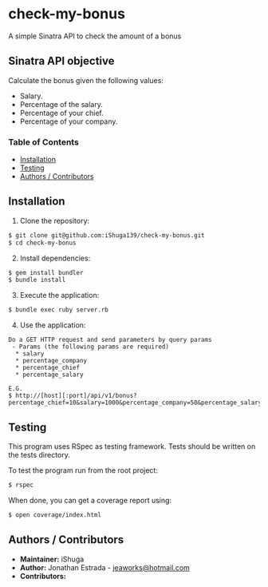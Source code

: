 # check-my-bonus
A simple Sinatra API to check the amount of a bonus

## Sinatra API objective
Calculate the bonus given the following values:
* Salary.
* Percentage of the salary.
* Percentage of your chief.
* Percentage of your company.

### Table of Contents

- [Installation](#Installation)
- [Testing](#Testing)
- [Authors / Contributors](#authors-contributors)

<a name="Installation"></a>
## Installation

1. Clone the repository:

  ```bash
  $ git clone git@github.com:iShuga139/check-my-bonus.git
  $ cd check-my-bonus
  ```

2. Install dependencies:

  ```bash
  $ gem install bundler
  $ bundle install
  ```

3. Execute the application:

  ```bash
  $ bundle exec ruby server.rb
  ```

4. Use the application:
```
Do a GET HTTP request and send parameters by query params
 - Params (the following params are required)
  * salary
  * percentage_company
  * percentage_chief
  * percentage_salary

E.G.
$ http://[host][:port]/api/v1/bonus?percentage_chief=10&salary=1000&percentage_company=50&percentage_salary=5
```
<a name="Testing"></a>
## Testing

This program uses RSpec as testing framework. Tests should be written on the tests directory.

To test the program run from the root project:

```bash
$ rspec
```
When done, you can get a coverage report using:

```bash
$ open coverage/index.html
```

<a name="authors-contributors"></a>
## Authors / Contributors

- **Maintainer:** iShuga
- **Author:** Jonathan Estrada - <jeaworks@hotmail.com>
- **Contributors:**